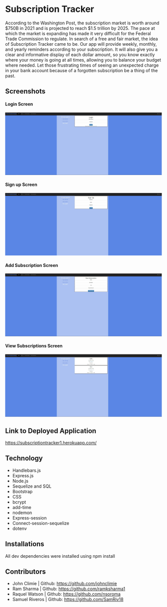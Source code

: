 # Subscription Tracker

According to the Washington Post, the subscription market is worth around $750B in 2021 and is projected to reach $1.5 trillion by 2025. The pace at which the market is expanding has made it very difficult for the Federal Trade Commission to regulate. In search of a free and fair market, the idea of Subscription Tracker came to be. Our app will provide weekly, monthly, and yearly reminders according to your subscription. It will also give you a clear and informative display of each dollar amount, so you know exactly where your money is going at all times, allowing you to balance your budget where needed. Let those frustrating times of seeing an unexpected charge in your bank account because of a forgotten subscription be a thing of the past.

## Screenshots
#### Login Screen
![portfolio screenshot](/Public/assets/images/login-image.JPG)
#### Sign up Screen
![portfolio screenshot](/Public/assets/images/signup-image.JPG)
#### Add Subscription Screen
![portfolio screenshot](/Public/assets/images/addsubscription-images.JPG)
#### View Subscriptions Screen
![portfolio screenshot](/Public/assets/images/viewsubscription-image.JPG)

## Link to Deployed Application
https://subscriptiontracker1.herokuapp.com/

## Technology
- Handlebars.js
- Express.js
- Node.js
- Sequelize and SQL
- Bootstrap
- CSS
- bcrypt
- add-time
- nodemon
- Express-session
- Connect-session-sequelize
- dotenv

## Installations
All dev dependencies were installed using npm install 

## Contributors
- John Climie | Github: https://github.com/johnclimie
- Ram Sharma | Github: https://github.com/ramksharma1
- Raquel Watson | Github: https://github.com/nsoroma
- Samuel Riveros | Github: https://github.com/SamRiv18
